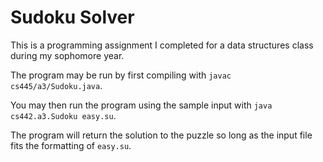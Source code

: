 # Sudoku Solver
This is a programming assignment I completed for a data structures class during my sophomore year.

The program may be run by first compiling with
`javac cs445/a3/Sudoku.java`.

You may then run the program using the sample input with
`java cs442.a3.Sudoku easy.su`.

The program will return the solution to the puzzle so long as the input file fits the formatting of `easy.su`.

